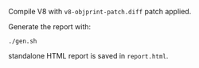 Compile V8 with `v8-objprint-patch.diff` patch applied.

Generate the report with:
```
./gen.sh
```

standalone HTML report is saved in `report.html`.

